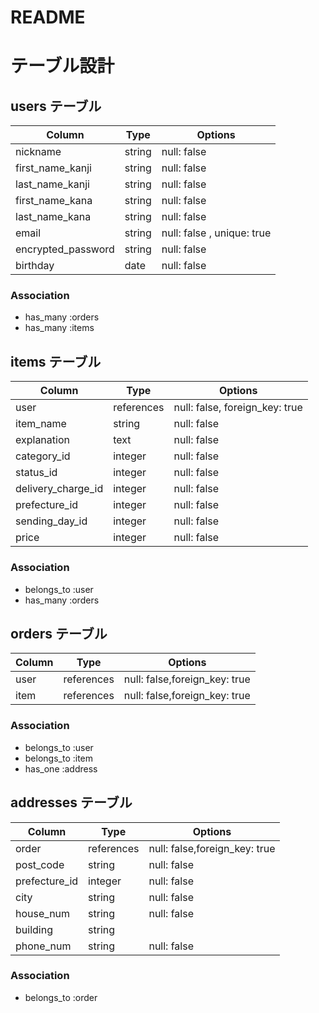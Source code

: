 # README
# テーブル設計

## users テーブル

| Column             | Type   | Options                    |
| ------------------ | ------ | -------------------------- |
| nickname           | string | null: false                |
| first_name_kanji   | string | null: false                |
| last_name_kanji    | string | null: false                |
| first_name_kana    | string | null: false                |
| last_name_kana     | string | null: false                |
| email              | string | null: false , unique: true |
| encrypted_password | string | null: false                |
| birthday           | date   | null: false                |

### Association

- has_many :orders
- has_many :items

## items テーブル

| Column             | Type             | Options                        |
| ------------------ | ---------------- | ------------------------------ |
| user               | references       | null: false, foreign_key: true |
| item_name          | string           | null: false                    |
| explanation        | text             | null: false                    |
| category_id        | integer          | null: false                    |
| status_id          | integer          | null: false                    |
| delivery_charge_id | integer          | null: false                    |
| prefecture_id      | integer          | null: false                    |
| sending_day_id     | integer          | null: false                    |
| price              | integer          | null: false                    |

### Association

- belongs_to :user
- has_many :orders

## orders テーブル

| Column  | Type       | Options           |
| ------  | ---------- | ----------------- |
| user    | references | null: false,foreign_key: true |
| item    | references | null: false,foreign_key: true |

### Association

- belongs_to :user
- belongs_to :item
- has_one :address

## addresses テーブル

| Column        | Type       | Options           |
| ------------- | ---------- | ----------------- |
| order         | references | null: false,foreign_key: true |
| post_code     | string     | null: false       |
| prefecture_id | integer    | null: false       |
| city          | string     | null: false       |
| house_num     | string     | null: false       |
| building      | string     |                   |
| phone_num     | string     | null: false       |

### Association

- belongs_to :order